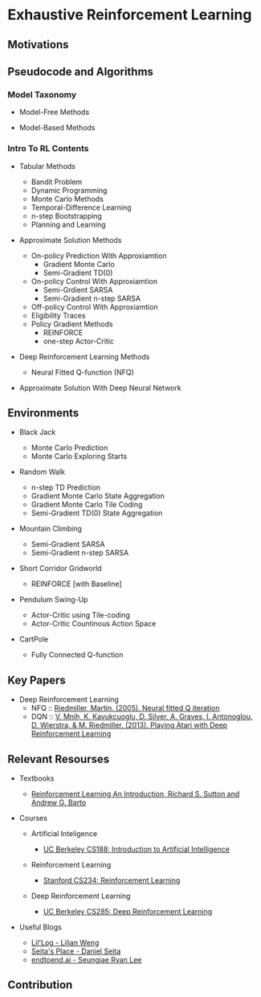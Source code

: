 # Exhaustive Reinforcement Learning

## Motivations

## Pseudocode and Algorithms
### Model Taxonomy
* Model-Free Methods

* Model-Based Methods

### Intro To RL Contents
* Tabular Methods
    + Bandit Problem
    + Dynamic Programming
    + Monte Carlo Methods
    + Temporal-Difference Learning
    + n-step Bootstrapping
    + Planning and Learning

* Approximate Solution Methods
    + On-policy Prediction With Approxiamtion
        - Gradient Monte Carlo
        - Semi-Gradient TD(0)
    + On-policy Control With Approxiamtion
        - Semi-Grdient SARSA
        - Semi-Gradient n-step SARSA
    + Off-policy Control  With Approxiamtion
    + Eligibility Traces
    + Policy Gradient Methods
        - REINFORCE
        - one-step Actor-Critic

* Deep Reinforcement Learning Methods
    + Neural Fitted Q-function (NFQ)

* Approximate Solution With Deep Neural Network

## Environments

* Black Jack
    + Monte Carlo Prediction
    + Monte Carlo Exploring Starts

* Random Walk
    + n-step TD Prediction
    + Gradient Monte Carlo State Aggregation
    + Gradient Monte Carlo Tile Coding
    + Semi-Gradient TD(0) State Aggregation

* Mountain Climbing
    + Semi-Gradient SARSA 
    + Semi-Gradient n-step SARSA

* Short Corridor Gridworld
    + REINFORCE [with Baseline]

* Pendulum Swing-Up
    + Actor-Critic using Tile-coding
    + Actor-Critic Countinous Action Space

* CartPole
    + Fully Connected Q-function

## Key Papers

* Deep Reinforcement Learning
    + NFQ :: [Riedmiller, Martin. (2005). Neural fitted Q iteration](https://link.springer.com/chapter/10.1007/11564096_32)
    + DQN :: [V. Mnih, K. Kavukcuoglu, D. Silver, A. Graves, I. Antonoglou, D. Wierstra, & M. Riedmiller. (2013). Playing Atari with Deep Reinforcement Learning](https://arxiv.org/abs/1312.5602)
    

## Relevant Resourses

* Textbooks
    + [Reinforcement Learning An Introduction, Richard S. Sutton and Andrew G. Barto](http://incompleteideas.net/book/the-book.html)

* Courses
    + Artificial Inteligence
        - [UC Berkeley CS188: Introduction to Artificial Intelligence]()

    + Reinforcement Learning
        - [Stanford CS234: Reinforcement Learning](https://web.stanford.edu/class/cs234/)

    + Deep Reinforcement Learning
        - [UC Berkeley CS285: Deep Reinforcement Learning](http://rail.eecs.berkeley.edu/deeprlcourse/)

* Useful Blogs
    + [Lil'Log - Lilian Weng](https://lilianweng.github.io/lil-log/)
    + [Seita's Place - Daniel Seita](https://danieltakeshi.github.io/)
    + [endtoend.ai - Seungjae Ryan Lee](https://endtoend.ai)

## Contribution